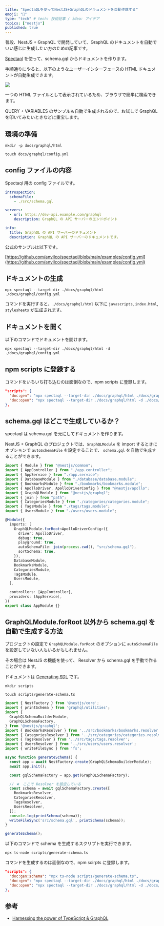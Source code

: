 ```yaml
---
title: "SpectaQLを使ってNestJS+GraphQLのドキュメントを自動作成する"
emoji: "🐷"
type: "tech" # tech: 技術記事 / idea: アイデア
topics: ["nestjs"]
published: true
---
```


普段、NestJS + GraphQL で開発していて、GraphQL のドキュメントを自動でいい感じに生成したい方のための記事です。

[Spectaql](https://github.com/anvilco/spectaql) を使って、schema.gql からドキュメントを作ります。

手順通りにやると、以下のようなユーザーインターフェースの HTML ドキュメントが自動生成できます。

![](https://storage.googleapis.com/zenn-user-upload/3c343d38bc5c-20230104.jpg)

一つの HTML ファイルとして表示されているため、ブラウザで簡単に検索できます。

QUERY + VARIABLES のサンプルも自動で生成されるので、お試しで GraphQL を叩いてみたいときなどに重宝します。

## 環境の準備

```shell
mkdir -p docs/graphql/html
```

```shell
touch docs/graphql/config.yml
```

## config ファイルの内容

Spectaql 用の config ファイルです。

```yaml:docs/graphql/config.yml
introspection:
  schemaFile:
    - ./src/schema.gql

servers:
  - url: https://dev-api.example.com/graphql
    description: GraphQL の API サーバーのエンドポイント

info:
  title: GraphQL の API サーバーのドキュメント
  description: GraphQL の API サーバーのドキュメントです。
```

公式のサンプルは以下です。

[https://github.com/anvilco/spectaql/blob/main/examples/config.yml](https://github.com/anvilco/spectaql/blob/main/examples/config.yml)

## ドキュメントの生成

```shell
npx spectaql --target-dir ./docs/graphql/html ./docs/graphql/config.yml
```

コマンドを実行すると、`./docs/graphql/html` 以下に `javascripts`, `index.html`, `stylesheets` が生成されます。

## ドキュメントを開く

以下のコマンドでドキュメントを開けます。

```shell
npx spectaql --target-dir ./docs/graphql/html -d ./docs/graphql/config.yml
```

## npm scripts に登録する

コマンドをいちいち打ち込むのは面倒なので、npm scripts に登録します。

```json:package.json
"scripts": {
  "doc:gen": "npx spectaql --target-dir ./docs/graphql/html ./docs/graphql/config.yml",
  "doc:open": "npx spectaql --target-dir ./docs/graphql/html -d ./docs/graphql/config.yml"
},
```

## schema.gql はどこで生成しているか？

spectaql は schema.gql を元にしてドキュメントを作ります。

NestJS + GraphQL のプロジェクトでは、`GraphQLModule` を import するときにオプションで `autoSchemaFile` を設定することで、 `schema.gql` を自動で生成することができます。

```ts:src/app.module.ts
import { Module } from "@nestjs/common";
import { AppController } from "./app.controller";
import { AppService } from "./app.service";
import { DatabaseModule } from "./database/database.module";
import { BookmarksModule } from "./bookmarks/bookmarks.module";
import { ApolloDriver, ApolloDriverConfig } from "@nestjs/apollo";
import { GraphQLModule } from "@nestjs/graphql";
import { join } from "path";
import { CategoriesModule } from "./categories/categories.module";
import { TagsModule } from "./tags/tags.module";
import { UsersModule } from "./users/users.module";

@Module({
  imports: [
    GraphQLModule.forRoot<ApolloDriverConfig>({
      driver: ApolloDriver,
      debug: true,
      playground: true,
      autoSchemaFile: join(process.cwd(), "src/schema.gql"),
      sortSchema: true,
    }),
    DatabaseModule,
    BookmarksModule,
    CategoriesModule,
    TagsModule,
    UsersModule,
  ],

  controllers: [AppController],
  providers: [AppService],
})
export class AppModule {}
```

## GraphQLModule.forRoot 以外から schema.gql を自動で生成する方法

プロジェクトの設定で `GraphQLModule.forRoot` のオプションに `autoSchemaFile` を設定していない人もいるかもしれません。

その場合は NestJS の機能を使って、 Resolver から schema.gql を手動で作ることができます。

ドキュメントは [Generating SDL](https://docs.nestjs.com/graphql/generating-sdl) です。

```shell
mkdir scripts
```

```shell
touch scripts/generate-schema.ts
```

```ts:scripts/generate-schema.ts
import { NestFactory } from '@nestjs/core';
import { printSchema } from 'graphql/utilities';
import {
  GraphQLSchemaBuilderModule,
  GraphQLSchemaFactory,
} from '@nestjs/graphql';
import { BookmarksResolver } from '../src/bookmarks/bookmarks.resolver';
import { CategoriesResolver } from '../src/categories/categories.resolver';
import { TagsResolver } from '../src/tags/tags.resolver';
import { UsersResolver } from '../src/users/users.resolver';
import { writeFileSync } from 'fs';

async function generateSchema() {
  const app = await NestFactory.create(GraphQLSchemaBuilderModule);
  await app.init();

  const gqlSchemaFactory = app.get(GraphQLSchemaFactory);

  // ★　ここで Resolver を設定している
  const schema = await gqlSchemaFactory.create([
    BookmarksResolver,
    CategoriesResolver,
    TagsResolver,
    UsersResolver,
  ]);
  console.log(printSchema(schema));
  writeFileSync('src/schema.gql', printSchema(schema));
}

generateSchema();
```

以下のコマンドで schema を生成するスクリプトを実行できます。

```shell
npx ts-node scripts/generate-schema.ts
```

コマンドを生成するのは面倒なので、npm scirpts に登録します。

```json:package.json
"scripts": {
  "doc:gen:schema": "npx ts-node scripts/generate-schema.ts",
  "doc:gen": "npx spectaql --target-dir ./docs/graphql/html ./docs/graphql/config.yml",
  "doc:open": "npx spectaql --target-dir ./docs/graphql/html -d ./docs/graphql/config.yml"
},
```

## 参考

- [Harnessing the power of TypeScript & GraphQL](https://docs.nestjs.com/graphql/quick-start)
